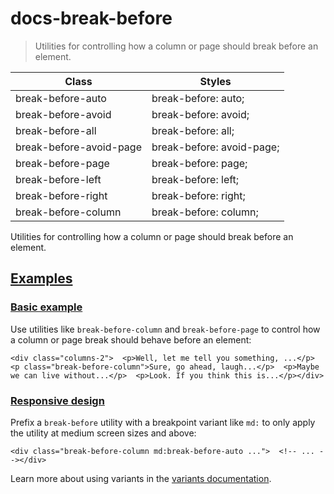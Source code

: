 # docs-break-before

> Utilities for controlling how a column or page should break before an element.

| Class                   | Styles                    |
| ----------------------- | ------------------------- |
| break-before-auto       | break-before: auto;       |
| break-before-avoid      | break-before: avoid;      |
| break-before-all        | break-before: all;        |
| break-before-avoid-page | break-before: avoid-page; |
| break-before-page       | break-before: page;       |
| break-before-left       | break-before: left;       |
| break-before-right      | break-before: right;      |
| break-before-column     | break-before: column;     |

Utilities for controlling how a column or page should break before an element.

## [Examples](#examples)

### [Basic example](#basic-example)

Use utilities like `break-before-column` and `break-before-page` to control how a column or page break should behave before an element:

    <div class="columns-2">  <p>Well, let me tell you something, ...</p>  <p class="break-before-column">Sure, go ahead, laugh...</p>  <p>Maybe we can live without...</p>  <p>Look. If you think this is...</p></div>

### [Responsive design](#responsive-design)

Prefix a `break-before` utility with a breakpoint variant like `md:` to only apply the utility at medium screen sizes and above:

    <div class="break-before-column md:break-before-auto ...">  <!-- ... --></div>

Learn more about using variants in the [variants documentation](/docs/hover-focus-and-other-states).
